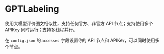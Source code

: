 # GPTLabeling

使用大模型评价图文相似性，支持任何官方、非官方 API 节点；支持使用多个 APIKey 同时运行；支持多线程并行。

在 `config.json` 的 `accesses` 字段设置你的 API 节点和 APIKey，可以同时使用多个节点。